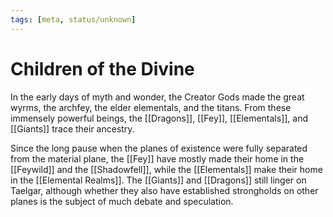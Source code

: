 ```yaml
---
tags: [meta, status/unknown]
---
```

# Children of the Divine

In the early days of myth and wonder, the Creator Gods made the great wyrms, the archfey, the elder elementals, and the titans. From these immensely powerful beings, the [[Dragons]], [[Fey]], [[Elementals]], and [[Giants]] trace their ancestry. 

Since the long pause when the planes of existence were fully separated from the material plane, the [[Fey]] have mostly made their home in the [[Feywild]] and the [[Shadowfell]], while the [[Elementals]] make their home in the [[Elemental Realms]]. The [[Giants]] and [[Dragons]] still linger on Taelgar, although whether they also have established strongholds on other planes is the subject of much debate and speculation. 